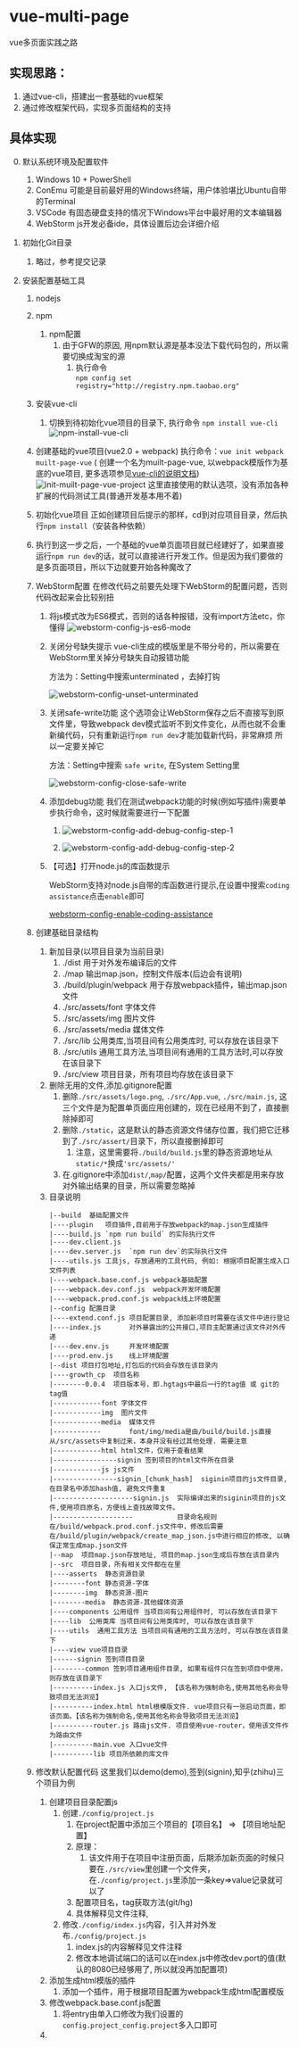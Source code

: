 # vue-multi-page
vue多页面实践之路

##  实现思路：
1.  通过vue-cli，搭建出一套基础的vue框架
2.  通过修改框架代码，实现多页面结构的支持

##  具体实现

0.  默认系统环境及配置软件
    1.  Windows 10 + PowerShell
    2.  ConEmu
        可能是目前最好用的Windows终端，用户体验堪比Ubuntu自带的Terminal
    3.  VSCode
        有固态硬盘支持的情况下Windows平台中最好用的文本编辑器
    4.  WebStorm
        js开发必备ide，具体设置后边会详细介绍


1.  初始化Git目录
    1.  略过，参考提交记录
2.  安装配置基础工具
    1.  nodejs
    2.  npm
        1.  npm配置
            1.  由于GFW的原因, 用npm默认源是基本没法下载代码包的，所以需要切换成淘宝的源
                1.  执行命令  
                    ` npm config set registry="http://registry.npm.taobao.org" `

    3.  安装vue-cli
        1.  切换到待初始化vue项目的目录下, 执行命令 `npm install vue-cli`
            ![npm-install-vue-cli](./img/npm-install-vue-cli.png)
    4.  创建基础的vue项目(vue2.0 + webpack)
        执行命令：`vue init webpack muilt-page-vue` ( 创建一个名为muilt-page-vue, 以webpack模版作为基底的vue项目, 更多选项参见[vue-cli的说明文档](https://github.com/vuejs/vue-cli))
        ![init-muilt-page-vue-project](./img/init-muilt-page-vue-project.png)
        这里直接使用的默认选项，没有添加各种扩展的代码测试工具(普通开发基本用不着)
    5.  初始化vue项目
        正如创建项目后提示的那样，cd到对应项目目录，然后执行`npm install`（安装各种依赖）
    6.  执行到这一步之后，一个基础的vue单页面项目就已经建好了，如果直接运行`npm run dev`的话，就可以直接进行开发工作。但是因为我们要做的是多页面项目，所以下边就要开始各种魔改了
    7.  WebStorm配置
        在修改代码之前要先处理下WebStorm的配置问题，否则代码改起来会比较别扭
        1.  将js模式改为ES6模式，否则的话各种报错，没有import方法etc，你懂得
            ![webstorm-config-js-es6-mode](./img/webstorm-config-js-es6-mode.png)
        2.  关闭分号缺失提示
            vue-cli生成的模版里是不带分号的，所以需要在WebStorm里关掉分号缺失自动报错功能

            方法为：Setting中搜索unterminated ，去掉打钩

            ![webstorm-config-unset-unterminated](./img/webstorm-config-unset-unterminated.png)

        3.  关闭safe-write功能
            这个选项会让WebStorm保存之后不直接写到原文件里，导致webpack dev模式监听不到文件变化，从而也就不会重新编代码，只有重新运行`npm run dev`才能加载新代码，非常麻烦
            所以一定要关掉它

            方法：Setting中搜索 `safe write`, 在System Setting里

            ![webstorm-config-close-safe-write](./img/webstorm-config-close-safe-write.png)

        4.  添加debug功能
            我们在测试webpack功能的时候(例如写插件)需要单步执行命令，这时候就需要进行一下配置

            1.
                ![webstorm-config-add-debug-config-step-1](./img/webstorm-config-add-debug-config-step-1.png)

            2.
                ![webstorm-config-add-debug-config-step-2](./img/webstorm-config-add-debug-config-step-2.png)
        5.  【可选】打开node.js的库函数提示

            WebStorm支持对node.js自带的库函数进行提示,在设置中搜索`coding assistance`点击`enable`即可

            [webstorm-config-enable-coding-assistance](./img/webstorm-config-enable-coding-assistance.png)

    8.  创建基础目录结构
        1.  新加目录(以项目目录为当前目录)
            1.  ./dist
                用于对外发布编译后的文件
            2.  ./map
                输出map.json，控制文件版本(后边会有说明)
            3.  ./build/plugin/webpack
                用于存放webpack插件，输出map.json文件
            4.  ./src/assets/font
                字体文件
            5.  ./src/assets/img
                图片文件
            6.  ./src/assets/media
                媒体文件
            7.  ./src/lib
                公用类库,当项目间有公用类库时, 可以存放在该目录下
            7.  ./src/utils
                通用工具方法,当项目间有通用的工具方法时,可以存放在该目录下
            7.  ./src/view
                项目目录，所有项目均存放在该目录下
        2.  删除无用的文件,添加.gitignore配置
            1.  删除`./src/assets/logo.png`, `./src/App.vue`, `./src/main.js`, 这三个文件是为配置单页面应用创建的，现在已经用不到了，直接删除掉即可
            2.  删除`./static`，这是默认的静态资源文件储存位置，我们把它迁移到了`./src/assert/`目录下，所以直接删掉即可
                1.  注意，这里需要将`./build/build.js`里的静态资源地址从`static/*`换成`'src/assets/'`
            3.  在.gitignore中添加`dist/`,`map/`配置，这两个文件夹都是用来存放对外输出结果的目录，所以需要忽略掉
        3.  目录说明
            ```
            |--build  基础配置文件
            |----plugin   项目插件,目前用于存放webpack的map.json生成插件
            |----build.js `npm run build` 的实际执行文件
            |----dev.client.js
            |----dev.server.js  `npm run dev`的实际执行文件
            |----utils.js 工具js, 存放通用的工具代码, 例如: 根据项目配置生成入口文件列表
            |----webpack.base.conf.js webpack基础配置
            |----webpack.dev.conf.js  webpack开发环境配置
            |----webpack.prod.conf.js webpack线上环境配置
            |--config 配置目录
            |----extend.conf.js 项目配置目录, 添加新项目时需要在该文件中进行登记
            |----index.js       对外暴露出的公共接口,项目主配置通过该文件对外传递
            |----dev.env.js     开发环境配置
            |----prod.env.js    线上环境配置
            |--dist 项目打包地址,打包后的代码会存放在该目录内
            |----growth_cp  项目名称
            |--------0.0.4  项目版本号，即.hgtags中最后一行的tag值 或 git的tag值
            |------------font 字体文件
            |------------img  图片文件
            |------------media  媒体文件
            |------------       font/img/media是由/build/build.js直接从/src/assets中复制过来，本身并没有经过其他处理. 需要注意
            |------------html html文件，仅用于查看结果
            |----------------signin 签到项目的html文件所在目录
            |------------js js文件
            |----------------signin_[chunk_hash]  siginin项目的js文件目录, 在目录名中添加hash值, 避免文件重复
            |--------------------signin.js  实际编译出来的siginin项目的js文件,使用项目原名，方便线上查找故障文件。
            |--------------------           目录命名规则在/build/webpack.prod.conf.js文件中，修改后需要在/build/plugin/webpack/create_map_json.js中进行相应的修改, 以确保正常生成map.json文件
            |--map  项目map.json存放地址, 项目的map.json生成后存放在该目录内
            |--src  项目目录，所有相关文件都在在里
            |----asserts  静态资源目录
            |--------font 静态资源-字体
            |--------img  静态资源-图片
            |--------media  静态资源-其他媒体资源
            |----components 公用组件 当项目间有公用组件时, 可以存放在该目录下
            |----lib  公用类库 当项目间有公用类库时, 可以存放在该目录下
            |----utils  通用工具方法 当项目间有通用的工具方法时, 可以存放在该目录下
            |----view vue项目目录
            |------signin 签到项目目录
            |--------common 签到项目通用组件目录, 如果有组件只在签到项目中使用，则存放在该目录下
            |----------index.js 入口js文件, 【该名称为强制命名,使用其他名称会导致项目无法浏览】
            |----------index.html html根模版文件. vue项目只有一张启动页面，即该页面。【该名称为强制命名,使用其他名称会导致项目无法浏览】
            |----------router.js 路由js文件. 项目使用vue-router，使用该文件作为路由文件
            |----------main.vue 入口vue文件
            |----------lib 项目所依赖的库文件
            ```
    9.  修改默认配置代码
        这里我们以demo(demo),签到(signin),知乎(zhihu)三个项目为例
        1.  创建项目目录配置js
            1.  创建`./config/project.js`
                1.  在project配置中添加三个项目的【项目名】 => 【项目地址配置】
                2.  原理：
                    1.  该文件用于在项目中注册页面，后期添加新页面的时候只要在`./src/view`里创建一个文件夹，在`./config/project.js`里添加一条key=>value记录就可以了
                3.  配置项目名，tag获取方法(git/hg)
                2.  具体解释见文件注释,
            2.  修改`./config/index.js`内容，引入并对外发布`./config/project.js`
                1.  index.js的内容解释见文件注释
                2.  修改本地调试端口的话可以在index.js中修改dev.port的值(默认的8080已经够用了, 所以就没再加配置项)
        2.  添加生成html模版的插件
            1.  添加一个插件，用于根据项目配置为webpack生成html配置模版
        3.  修改webpack.base.conf.js配置
            1.  将entry由单入口修改为我们设置的`config.project_config.project`多入口即可
        4.